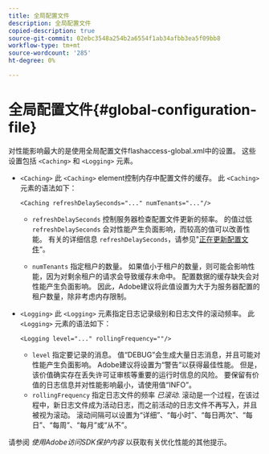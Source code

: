 ```yaml
---
title: 全局配置文件
description: 全局配置文件
copied-description: true
source-git-commit: 02ebc3548a254b2a6554f1ab34afbb3ea5f09bb8
workflow-type: tm+mt
source-wordcount: '285'
ht-degree: 0%

---
```


# 全局配置文件{#global-configuration-file}

对性能影响最大的是使用全局配置文件flashaccess-global.xml中的设置。 这些设置包括 `<Caching>` 和 `<Logging>` 元素。

* `<Caching>` 此 `<Caching>` element控制内存中配置文件的缓存。 此 `<Caching>` 元素的语法如下：

  ```
  <Caching refreshDelaySeconds="..." numTenants="..."/>
  ```

   * `refreshDelaySeconds` 控制服务器检查配置文件更新的频率。 的值过低 `refreshDelaySeconds` 会对性能产生负面影响，而较高的值可以改善性能。 有关的详细信息 `refreshDelaySeconds`，请参见&quot;[正在更新配置文件](../../aaxs-protected-streaming/updating-configuration-files/updating-configuration-files-overview.md)“。

   * `numTenants` 指定租户的数量。 如果值小于租户的数量，则可能会影响性能，因为对剩余租户的请求会导致缓存未命中。 配置数据的缓存缺失会对性能产生负面影响。 因此，Adobe建议将此值设置为大于为服务器配置的租户数量，除非考虑内存限制。

* `<Logging>` 此 `<Logging>` 元素指定日志记录级别和日志文件的滚动频率。 此 `<Logging>` 元素的语法如下：

  ```
  <Logging level="..." rollingFrequency=""/>
  ```

   * `level` 指定要记录的消息。 值“DEBUG”会生成大量日志消息，并且可能对性能产生负面影响。 Adobe建议将设置为“警告”以获得最佳性能。 但是，该价值确实存在丢失许可证审核等重要的运行时信息的风险。 要保留有价值的日志信息并对性能影响最小，请使用值“INFO”。
   * `rollingFrequency` 指定日志文件的频率 *已滚动*. 滚动是一个过程，在该过程中，新日志文件成为活动日志，而之前活动的日志文件不再写入，并且被视为滚动。 滚动间隔可以设置为“详细”、“每小时”、“每日两次”、“每日”、“每周”、“每月”或“从不”。

请参阅 *使用Adobe访问SDK保护内容* 以获取有关优化性能的其他提示。
